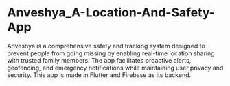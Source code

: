 # Anveshya_A-Location-And-Safety-App
Anveshya is a comprehensive safety and tracking system designed to prevent people from going missing by enabling real-time location sharing with trusted family members. The app facilitates proactive alerts, geofencing, and emergency notifications while maintaining user privacy and security. This app is made in Flutter and Firebase as its backend.
